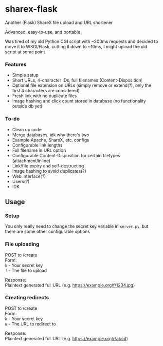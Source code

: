 
# sharex-flask
Another (Flask) ShareX file upload and URL shortener

Advanced, easy-to-use, and portable

Was tired of my old Python CGI script with ~300ms requests and decided to move it to WSGI/Flask, cutting it down to ~10ms, I might upload the old script at some point

### Features
 - Simple setup
 - Short URLs, 4-character IDs, full filenames (Content-Disposition)
 - Optional file extension on URLs (simply remove or extend(?), only the first 4 characters are considered)
 - Fresh link with no duplicate files
 - Image hashing and click count stored in database (no functionality outside db yet)

### To-do
- Clean up code
- Merge databases, idk why there's two
- Example Apache, ShareX, etc. configs
- Configurable link lengths
- Full filename in URL option
- Configurable Content-Disposition for certain filetypes (attachment/inline)
- Link/file expiry and self-destructing
- Image hashing to avoid duplicates(?)
- Web interface(?)
- Users(?)
- IDK

## Usage
### Setup
You only really need to change the secret key variable in `server.py`, but there are some other configurable options

### File uploading
POST to /create  
Form:  
`k` - Your secret key  
`f` - The file to upload  

Response:  
Plaintext generated full URL (e.g. https://example.org/f/1234.jpg)
### Creating redirects
POST to /create  
Form:  
`k` - Your secret key  
`u` - The URL to redirect to  

Response:  
Plaintext generated full URL (e.g. https://example.org/r/abcd)
